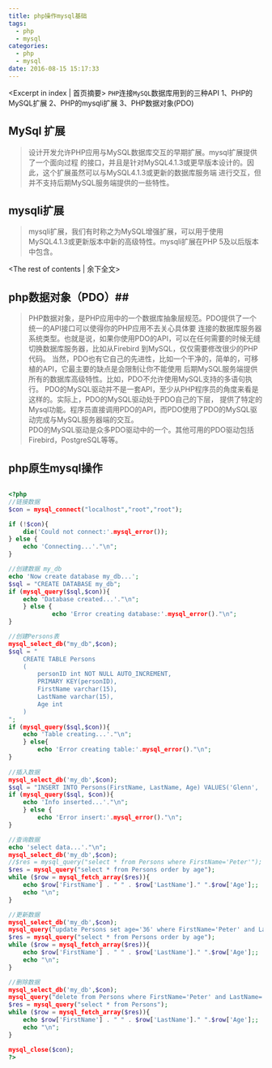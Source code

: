 ```yaml
---
title: php操作mysql基础
tags:
  - php
  - mysql
categories:
  - php
  - mysql
date: 2016-08-15 15:17:33
---
```

<Excerpt in index | 首页摘要> 
``PHP``连接``MySQL``数据库用到的三种API
1、PHP的MySQL扩展
2、PHP的mysqli扩展
3、PHP数据对象(PDO)

## MySql 扩展 ##
> 设计开发允许PHP应用与MySQL数据库交互的早期扩展。mysql扩展提供了一个面向过程  的接口，并且是针对MySQL4.1.3或更早版本设计的。因此，这个扩展虽然可以与MySQL4.1.3或更新的数据库服务端  进行交互，但并不支持后期MySQL服务端提供的一些特性。

## mysqli扩展 ##
> mysqli扩展，我们有时称之为MySQL增强扩展，可以用于使用   MySQL4.1.3或更新版本中新的高级特性。mysqli扩展在PHP 5及以后版本中包含。

<!-- more -->
<The rest of contents | 余下全文>

## php数据对象（PDO）##
> PHP数据对象，是PHP应用中的一个数据库抽象层规范。PDO提供了一个统一的API接口可以使得你的PHP应用不去关心具体要  连接的数据库服务器系统类型。也就是说，如果你使用PDO的API，可以在任何需要的时候无缝切换数据库服务器，比如从Firebird   到MySQL，仅仅需要修改很少的PHP代码。
     当然，PDO也有它自己的先进性，比如一个干净的，简单的，可移植的API，它最主要的缺点是会限制让你不能使用  后期MySQL服务端提供所有的数据库高级特性。比如，PDO不允许使用MySQL支持的多语句执行。
          PDO的MySQL驱动并不是一套API，至少从PHP程序员的角度来看是这样的。实际上，PDO的MySQL驱动处于PDO自己的下层，  提供了特定的Mysql功能。程序员直接调用PDO的API，而PDO使用了PDO的MySQL驱动完成与MySQL服务器端的交互。  
               PDO的MySQL驱动是众多PDO驱动中的一个。其他可用的PDO驱动包括Firebird，PostgreSQL等等。


## php原生mysql操作 ##

```php

<?php
//链接数据
$con = mysql_connect("localhost","root","root");

if (!$con){
    die('Could not connect:'.mysql_error());
} else {
    echo 'Connecting...'."\n";
}

//创建数据 my_db
echo 'Now create database my_db...';
$sql = "CREATE DATABASE my_db";
if (mysql_query($sql,$con)){
    echo 'Database created...'."\n";
    } else {
            echo 'Error creating database:'.mysql_error()."\n";
}

//创建Persons表
mysql_select_db("my_db",$con);
$sql = "
    CREATE TABLE Persons
    (
        personID int NOT NULL AUTO_INCREMENT, 
        PRIMARY KEY(personID),
        FirstName varchar(15),
        LastName varchar(15),
        Age int
    )
";
if (mysql_query($sql,$con)){
    echo 'Table creating...'."\n";
    } else{
        echo 'Error creating table:'.mysql_error()."\n";
}
                  
//插入数据
mysql_select_db('my_db',$con);
$sql = "INSERT INTO Persons(FirstName, LastName, Age) VALUES('Glenn', 'Quagmire', '33')";
if (mysql_query($sql, $con)){
    echo 'Info inserted...'."\n";
    } else {
        echo 'Error insert:'.mysql_error()."\n";
}

//查询数据
echo 'select data...'."\n";
mysql_select_db('my_db',$con);
//$res = mysql_query("select * from Persons where FirstName='Peter'");
$res = mysql_query("select * from Persons order by age");
while ($row = mysql_fetch_array($res)){
    echo $row['FirstName'] . " " . $row['LastName']." ".$row['Age'];;
    echo "\n";
}

//更新数据
mysql_select_db('my_db',$con);
mysql_query("update Persons set age='36' where FirstName='Peter' and LastName='Griffin'");
$res = mysql_query("select * from Persons order by age");
while ($row = mysql_fetch_array($res)){
    echo $row['FirstName'] . " " . $row['LastName']." ".$row['Age'];;
    echo "\n";
}

//删除数据
mysql_select_db('my_db',$con);
mysql_query("delete from Persons where FirstName='Peter' and LastName='Griffin'");
$res = mysql_query("select * from Persons");
while ($row = mysql_fetch_array($res)){
    echo $row['FirstName'] . " " . $row['LastName']." ".$row['Age'];;
    echo "\n";
}

mysql_close($con);
?>
```
